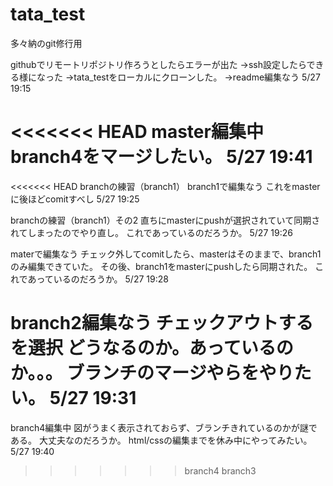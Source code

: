 # tata_test
多々納のgit修行用

githubでリモートリポジトリ作ろうとしたらエラーが出た
→ssh設定したらできる様になった
→tata_testをローカルにクローンした。
→readme編集なう
5/27 19:15

<<<<<<< HEAD
master編集中
branch4をマージしたい。
5/27 19:41
=======
<<<<<<< HEAD
branchの練習（branch1）
branch1で編集なう
これをmasterに後ほどcomitすべし
5/27 19:25

branchの練習（branch1）その2
直ちにmasterにpushが選択されていて同期されてしまったのでやり直し。
これであっているのだろうか。
5/27 19:26

materで編集なう
チェック外してcomitしたら、masterはそのままで、branch1のみ編集できていた。
その後、branch1をmasterにpushしたら同期された。
これであっているのだろうか。
5/27 19:28

branch2編集なう
チェックアウトするを選択
どうなるのか。あっているのか。。。
ブランチのマージやらをやりたい。
5/27 19:31
=======
branch4編集中
図がうまく表示されておらず、ブランチきれているのかが謎である。
大丈夫なのだろうか。
html/cssの編集までを休み中にやってみたい。
5/27 19:40
>>>>>>> branch4
>>>>>>> branch3
